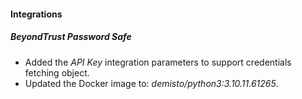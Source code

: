 
#### Integrations

##### BeyondTrust Password Safe
- Added the *API Key* integration parameters to support credentials fetching object.
- Updated the Docker image to: *demisto/python3:3.10.11.61265*.
